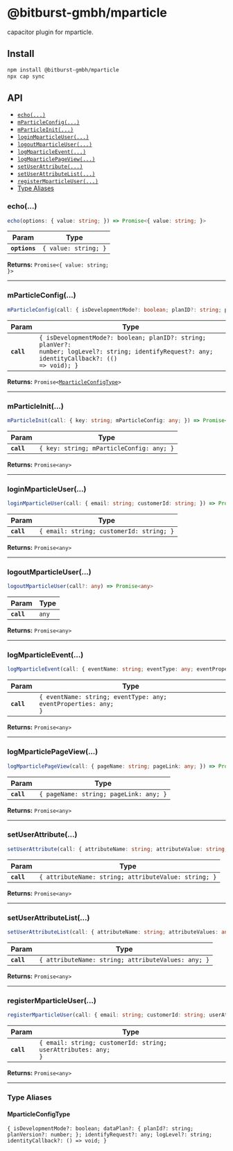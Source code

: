 # @bitburst-gmbh/mparticle

capacitor plugin for mparticle.

## Install

```bash
npm install @bitburst-gmbh/mparticle
npx cap sync
```

## API

<docgen-index>

* [`echo(...)`](#echo)
* [`mParticleConfig(...)`](#mparticleconfig)
* [`mParticleInit(...)`](#mparticleinit)
* [`loginMparticleUser(...)`](#loginmparticleuser)
* [`logoutMparticleUser(...)`](#logoutmparticleuser)
* [`logMparticleEvent(...)`](#logmparticleevent)
* [`logMparticlePageView(...)`](#logmparticlepageview)
* [`setUserAttribute(...)`](#setuserattribute)
* [`setUserAttributeList(...)`](#setuserattributelist)
* [`registerMparticleUser(...)`](#registermparticleuser)
* [Type Aliases](#type-aliases)

</docgen-index>

<docgen-api>
<!--Update the source file JSDoc comments and rerun docgen to update the docs below-->

### echo(...)

```typescript
echo(options: { value: string; }) => Promise<{ value: string; }>
```

| Param         | Type                            |
| ------------- | ------------------------------- |
| **`options`** | <code>{ value: string; }</code> |

**Returns:** <code>Promise&lt;{ value: string; }&gt;</code>

--------------------


### mParticleConfig(...)

```typescript
mParticleConfig(call: { isDevelopmentMode?: boolean; planID?: string; planVer?: number; logLevel?: string; identifyRequest?: any; identityCallback?: () => void; }) => Promise<MparticleConfigType>
```

| Param      | Type                                                                                                                                                           |
| ---------- | -------------------------------------------------------------------------------------------------------------------------------------------------------------- |
| **`call`** | <code>{ isDevelopmentMode?: boolean; planID?: string; planVer?: number; logLevel?: string; identifyRequest?: any; identityCallback?: (() =&gt; void); }</code> |

**Returns:** <code>Promise&lt;<a href="#mparticleconfigtype">MparticleConfigType</a>&gt;</code>

--------------------


### mParticleInit(...)

```typescript
mParticleInit(call: { key: string; mParticleConfig: any; }) => Promise<any>
```

| Param      | Type                                                |
| ---------- | --------------------------------------------------- |
| **`call`** | <code>{ key: string; mParticleConfig: any; }</code> |

**Returns:** <code>Promise&lt;any&gt;</code>

--------------------


### loginMparticleUser(...)

```typescript
loginMparticleUser(call: { email: string; customerId: string; }) => Promise<any>
```

| Param      | Type                                                |
| ---------- | --------------------------------------------------- |
| **`call`** | <code>{ email: string; customerId: string; }</code> |

**Returns:** <code>Promise&lt;any&gt;</code>

--------------------


### logoutMparticleUser(...)

```typescript
logoutMparticleUser(call?: any) => Promise<any>
```

| Param      | Type             |
| ---------- | ---------------- |
| **`call`** | <code>any</code> |

**Returns:** <code>Promise&lt;any&gt;</code>

--------------------


### logMparticleEvent(...)

```typescript
logMparticleEvent(call: { eventName: string; eventType: any; eventProperties: any; }) => Promise<any>
```

| Param      | Type                                                                      |
| ---------- | ------------------------------------------------------------------------- |
| **`call`** | <code>{ eventName: string; eventType: any; eventProperties: any; }</code> |

**Returns:** <code>Promise&lt;any&gt;</code>

--------------------


### logMparticlePageView(...)

```typescript
logMparticlePageView(call: { pageName: string; pageLink: any; }) => Promise<any>
```

| Param      | Type                                              |
| ---------- | ------------------------------------------------- |
| **`call`** | <code>{ pageName: string; pageLink: any; }</code> |

**Returns:** <code>Promise&lt;any&gt;</code>

--------------------


### setUserAttribute(...)

```typescript
setUserAttribute(call: { attributeName: string; attributeValue: string; }) => Promise<any>
```

| Param      | Type                                                            |
| ---------- | --------------------------------------------------------------- |
| **`call`** | <code>{ attributeName: string; attributeValue: string; }</code> |

**Returns:** <code>Promise&lt;any&gt;</code>

--------------------


### setUserAttributeList(...)

```typescript
setUserAttributeList(call: { attributeName: string; attributeValues: any; }) => Promise<any>
```

| Param      | Type                                                          |
| ---------- | ------------------------------------------------------------- |
| **`call`** | <code>{ attributeName: string; attributeValues: any; }</code> |

**Returns:** <code>Promise&lt;any&gt;</code>

--------------------


### registerMparticleUser(...)

```typescript
registerMparticleUser(call: { email: string; customerId: string; userAttributes: any; }) => Promise<any>
```

| Param      | Type                                                                     |
| ---------- | ------------------------------------------------------------------------ |
| **`call`** | <code>{ email: string; customerId: string; userAttributes: any; }</code> |

**Returns:** <code>Promise&lt;any&gt;</code>

--------------------


### Type Aliases


#### MparticleConfigType

<code>{ isDevelopmentMode?: boolean; dataPlan?: { planId?: string; planVersion?: number; }; identifyRequest?: any; logLevel?: string; identityCallback?: () =&gt; void; }</code>

</docgen-api>
